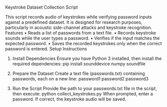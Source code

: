 Keystroke Dataset Collection Script

This script records audio of keystrokes while verifying password inputs against a predefined dataset. It is designed for research purposes, particularly in acoustic side-channel attacks and keystroke recognition.
Features
	•	Reads a list of passwords from a text file.
	•	Records keystroke sounds while the user types a password.
	•	Verifies if the input matches the expected password.
	•	Saves the recorded keystrokes only when the correct password is entered.
Setup Instructions
1. Install Dependencies
Ensure you have Python 3 installed, then install the required dependencies:
pip install sounddevice numpy soundfile

2. Prepare the Dataset
Create a text file (passwords.txt) containing passwords, each on a new line:
password1
password2
password3

3. Run the Script
Provide the path to your passwords.txt file in the script, then execute:
python collect_keystrokes.py
When prompted, enter a password. If correct, the keystroke audio will be saved.
